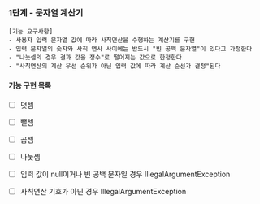 ### 1단계 - 문자열 계산기
```text
[기능 요구사항]
- 사용자 입력 문자열 값에 따라 사칙연산을 수행하는 계산기를 구현 
- 입력 문자열의 숫자와 사칙 연사 사이에는 반드시 "빈 공백 문자열"이 있다고 가정한다
- "나눗셈의 경우 결과 값을 정수"로 떨어지는 값으로 한정한다
- "사칙연산의 계산 우선 순위가 아닌 입력 값에 따라 계산 순선가 결정"된다
```

 
#### 기능 구현 목록
  - [ ] 덧셈
  - [ ] 뺄셈
  - [ ] 곱셈
  - [ ] 나눗셈
  - [ ] 입력 값이 null이거나 빈 공백 문자일 경우 IllegalArgumentException 
  - [ ] 사칙연산 기호가 아닌 경우 IllegalArgumentException 



